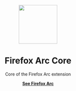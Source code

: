 <div align="center">
  <img width="128" src="https://raw.githubusercontent.com/d-dotdev/firefox-arc/main/.github/assets/firefox-arc-default.svg?token=GHSAT0AAAAAACKBJFQ6KTEEW7ERSW2P4LIAZLICU6Q" />

  <h1>Firefox Arc Core</h1>
  <p>Core of the Firefox Arc extension</p>
  <a href="https://github.com/d-dotdev/firefox-arc"><b>See Firefox Arc</b></a>
</div>
